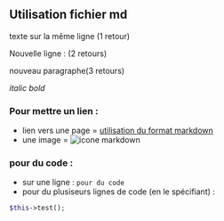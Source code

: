 ## Utilisation fichier md
texte sur
la même ligne (1 retour) 

Nouvelle ligne : (2 retours)


nouveau paragraphe(3 retours)


_italic_
*bold*


### Pour mettre un lien :

- lien vers une page = [utilisation du format markdown](https://www.markdownguide.org/cheat-sheet/)
- une image = ![icone markdown](https://d33wubrfki0l68.cloudfront.net/f1f475a6fda1c2c4be4cac04033db5c3293032b4/513a4/assets/images/markdown-mark-white.svg)


### pour du code :

- sur une ligne : `pour du code`
- pour du plusiseurs lignes de code (en le spécifiant) :
```php
$this->test();
```
